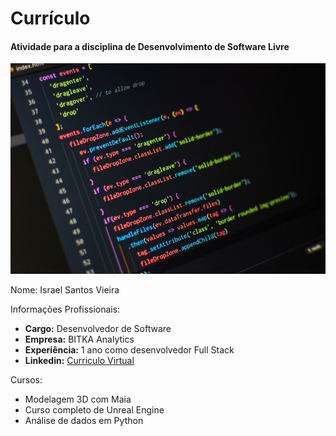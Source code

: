 # Currículo

#### Atividade para a disciplina de Desenvolvimento de Software Livre

![Image](codeImage.jpeg)

Nome: Israel Santos Vieira

Informações Profissionais:
- **Cargo:** Desenvolvedor de Software
- **Empresa:** BITKA Analytics
- **Experiência:** 1 ano como desenvolvedor Full Stack
- **Linkedin:** [Curriculo Virtual](https://www.linkedin.com/in/israel-vieira-b957b4224/)

Cursos:
- Modelagem 3D com Maia
- Curso completo de Unreal Engine
- Análise de dados em Python
